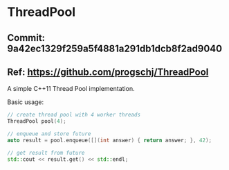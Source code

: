 ThreadPool
==========
Commit: 9a42ec1329f259a5f4881a291db1dcb8f2ad9040
------------------------------------------------
Ref: https://github.com/progschj/ThreadPool
-------------------------------------------
A simple C++11 Thread Pool implementation.

Basic usage:
```c++
// create thread pool with 4 worker threads
ThreadPool pool(4);

// enqueue and store future
auto result = pool.enqueue([](int answer) { return answer; }, 42);

// get result from future
std::cout << result.get() << std::endl;

```
